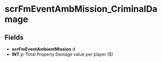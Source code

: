 # scrFmEventAmbMission_CriminalDamage

## Fields
* **scrFmEventAmbientMission** d
* **INT** p: Total Property Damage value per player ($)